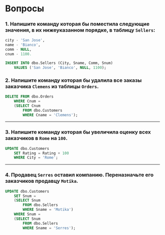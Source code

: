 # Вопросы
### 1. Напишите команду которая бы поместила следующие значения, в их нижеуказанном порядке, в таблицу `Sellers`:
```sql
city - 'San Jose',
name - 'Bianco',
comm - NULL,
cnum - 1100.
```
```sql
INSERT INTO dbo.Sellers (City, Sname, Comm, Snum)
    VALUES ('San Jose', 'Bianco', NULL, 1100);
```
### 2. Напишите команду которая бы удалила все заказы заказчика `Clemens` из таблицы `Orders`.
```sql
DELETE FROM dbo.Orders
    WHERE Cnum =
    (SELECT Cnum
        FROM dbo.Customers
        WHERE Cname = 'Clemens');
```
***
### 3. Напишите команду которая бы увеличила оценку всех заказчиков в `Rome` на `100`.
```sql
UPDATE dbo.Customers
    SET Rating = Rating + 100
    WHERE City = 'Rome';
```
***
### 4. Продавец `Serres` оставил компанию. Переназначьте его заказчиков продавцу `Motika`.
```sql
UPDATE dbo.Customers
    SET Snum =
    (SELECT Snum
        FROM dbo.Sellers
        WHERE Sname = 'Motika')
    WHERE Snum =
    (SELECT Snum
        FROM dbo.Sellers
        WHERE Sname = 'Serres');
```
